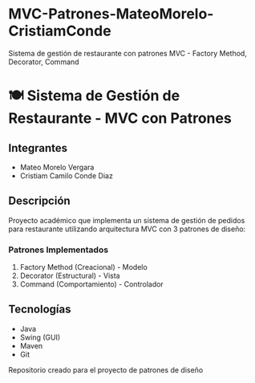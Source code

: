 # MVC-Patrones-MateoMorelo-CristiamConde
Sistema de gestión de restaurante con patrones MVC - Factory Method, Decorator, Command

# 🍽️ Sistema de Gestión de Restaurante - MVC con Patrones

## Integrantes
- Mateo Morelo Vergara
- Cristiam Camilo Conde Diaz

## Descripción
Proyecto académico que implementa un sistema de gestión de pedidos para restaurante utilizando arquitectura MVC con 3 patrones de diseño:

### Patrones Implementados
1. Factory Method (Creacional) - Modelo
2. Decorator (Estructural) - Vista  
3. Command (Comportamiento) - Controlador

## Tecnologías
- Java
- Swing (GUI)
- Maven
- Git

Repositorio creado para el proyecto de patrones de diseño
